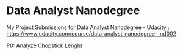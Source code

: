 # Data Analyst Nanodegree

My Project Submissions for Data Analyst Nanodegree - Udacity : https://www.udacity.com/course/data-analyst-nanodegree--nd002

[P0: Analyze Chopstick Lenght](Data_Analyst_ND_Project0.html)